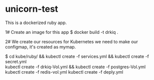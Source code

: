 # unicorn-test

This is a dockerized ruby app.

1# Create an image for this app
$ docker build -t drkiq .

2# We create our resources for Kubernetes
we need to make our configmap, it's created as mymap.

$ cd kube/ruby/ && kubectl create -f services.yml && kubectl create -f secret.yml\
	kubectl create -f drkiq-Vol.yml && kubectl create -f postgres-Vol.yml \
	kubectl create -f redis-vol.yml
	kubectl create -f deply.yml

